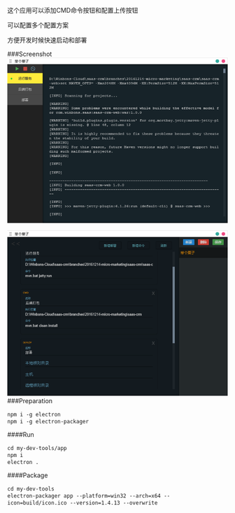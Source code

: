 这个应用可以添加CMD命令按钮和配置上传按钮

可以配置多个配置方案

方便开发时候快速启动和部署

###Screenshot
![1](1.png)

![2](2.png)
###Preparation
``` 
npm i -g electron 
npm i -g electron-packager
```
####Run
```
cd my-dev-tools/app
npm i
electron .
```
####Package
```
cd my-dev-tools
electron-packager app --platform=win32 --arch=x64 --icon=build/icon.ico --version=1.4.13 --overwrite
```